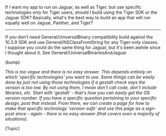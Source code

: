 

If I want my app to run on Jaguar, as well as Tiger, but use specific technologies only for Tiger users, should I build using the Tiger SDK or the Jaguar SDK? Basically, what's the best way to build an app that will run equally well on Jaguar, Panther, and Tiger?

----

If you don't need General/UniversalBinary compatibility build against the 10.3.9 SDK and use General/NSClassFromString for any Tiger-only classes. I suppose you could do the same thing for Jaguar, but it's been awhile since I thought about it. See General/UniversalBinariesAndJaguar

(bump)

*This is *too vague* and there is no easy answer. This depends entirely on which 'specific technologies' you want to use. Some things can be easily done by just *not using those technologies* if a gestalt check says the version is too low. By not using them, I mean don't call code, don't include libraries, etc. Start with 'gestalt' - that's how you can easily get the OS version number. If you have a specific question pertaining to your specific design, post that instead. From there, we can create a page for how to make that specific technology 'version-safe' and use this page as a sign-post since - again - there is no easy answer (that covers even a majority of situations).*

[Topic]
